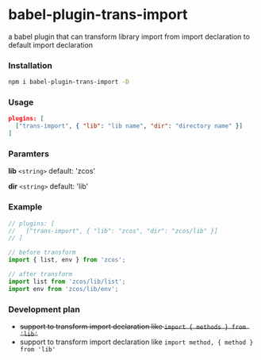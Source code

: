 # babel-plugin-trans-import
a babel plugin that can transform library import from import declaration to default import declaration

### Installation

```bash
npm i babel-plugin-trans-import -D
```

### Usage

```json
plugins: [
  ["trans-import", { "lib": "lib name", "dir": "directory name" }]
]
```

### Paramters

**lib** `<string>`
default: 'zcos'

**dir** `<string>`
default: 'lib'

### Example

```javascript
// plugins: [
//   ["trans-import", { "lib": "zcos", "dir": "zcos/lib" }]
// ]

// before transform
import { list, env } from 'zcos';

// after transform
import list from 'zcos/lib/list';
import env from 'zcos/lib/env';
```

### Development plan

- ~~support to transform import declaration like `import { methods } from 'lib'`~~
- support to transform import declaration like `import method, { method } from 'lib'`
